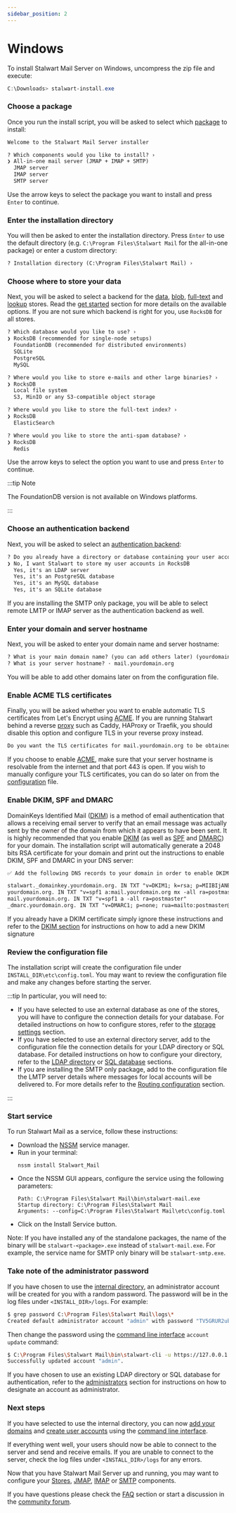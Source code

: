 ```yaml
---
sidebar_position: 2
---
```


# Windows

To install Stalwart Mail Server on Windows, uncompress the zip file and execute:

```powershell
C:\Downloads> stalwart-install.exe
```

### Choose a package

Once you run the install script, you will be asked to select which [package](/docs/get-started#choosing-a-package) to install:

```txt
Welcome to the Stalwart Mail Server installer

? Which components would you like to install? ›
❯ All-in-one mail server (JMAP + IMAP + SMTP)
  JMAP server
  IMAP server
  SMTP server
```

Use the arrow keys to select the package you want to install and press `Enter` to continue.

### Enter the installation directory

You will then be asked to enter the installation directory. Press `Enter` to use the default directory (e.g. `C:\Program Files\Stalwart Mail` for the all-in-one package) or enter a custom directory:

```txt
? Installation directory (C:\Program Files\Stalwart Mail) › 
```

### Choose where to store your data

Next, you will be asked to select a backend for the [data](/docs/storage/data), [blob](/docs/storage/blob), [full-text](/docs/storage/fts) and [lookup](/docs/storage/lookup) stores. Read the [get started](/docs/get-started#choosing-storage-backends) section for more details on the available options. If you are not sure which backend is right for you, use `RocksDB` for all stores.

```txt
? Which database would you like to use? ›
❯ RocksDB (recommended for single-node setups)
  FoundationDB (recommended for distributed environments)
  SQLite
  PostgreSQL
  MySQL

? Where would you like to store e-mails and other large binaries? ›
❯ RocksDB
  Local file system
  S3, MinIO or any S3-compatible object storage

? Where would you like to store the full-text index? ›
❯ RocksDB
  ElasticSearch

? Where would you like to store the anti-spam database? ›
❯ RocksDB
  Redis
```

Use the arrow keys to select the option you want to use and press `Enter` to continue.

:::tip Note

The FoundationDB version is not available on Windows platforms.

:::

### Choose an authentication backend

Next, you will be asked to select an [authentication backend](/docs/get-started#supported-authentication-backends):

```txt
? Do you already have a directory or database containing your user accounts? ›
❯ No, I want Stalwart to store my user accounts in RocksDB
  Yes, it's an LDAP server
  Yes, it's an PostgreSQL database
  Yes, it's an MySQL database
  Yes, it's an SQLite database
```

If you are installing the SMTP only package, you will be able to select remote LMTP or IMAP server as the authentication backend as well.

### Enter your domain and server hostname

Next, you will be asked to enter your domain name and server hostname:

```txt
? What is your main domain name? (you can add others later) (yourdomain.org) ›
? What is your server hostname? · mail.yourdomain.org
```

You will be able to add other domains later on from the configuration file.

### Enable ACME TLS certificates

Finally, you will be asked whether you want to enable automatic TLS certificates from Let's Encrypt using [ACME](/docs/server/tls/acme). If you are running Stalwart behind a reverse [proxy](/docs/server/proxy) such as Caddy, HAProxy or Traefik, you should disable this option and configure TLS in your reverse proxy instead.

```txt
Do you want the TLS certificates for mail.yourdomain.org to be obtained automatically from Let's Encrypt using ACME? [Y/n] 
```

If you choose to enable [ACME](/docs/server/tls/acme), make sure that your server hostname is resolvable from the internet and that port 443 is open. If you wish to manually configure your TLS certificates, you can do so later on from the [configuration](/docs/server/tls/certificates) file.

### Enable DKIM, SPF and DMARC

DomainKeys Identified Mail ([DKIM](/docs/smtp/authentication/dkim/overview)) is a method of email authentication that allows a receiving email server to verify that an email message was actually sent by the owner of the domain from which it appears to have been sent. It is highly recommended that you enable [DKIM](/docs/smtp/authentication/dkim/overview) (as well as [SPF](/docs/smtp/authentication/spf) and [DMARC](/docs/smtp/authentication/dmarc)) for your domain. The installation script will automatically generate a 2048 bits RSA certificate for your domain and print out the instructions to enable DKIM, SPF and DMARC in your DNS server:

```txt
✅ Add the following DNS records to your domain in order to enable DKIM, SPF and DMARC:

stalwart._domainkey.yourdomain.org. IN TXT "v=DKIM1; k=rsa; p=MIIBIjANBgkqhkiG9w0BAQEFAAOCAQ8AMIIBCgKCAQEA0esfx6olNOH0d+AO8lcOST2H/sbJ04OCDOAq0oFmGXISj8HB8DUWzqUIIfWV7GzXZq/y/4dQHcxRXN3lNGSCSG8r7H+S57nqFEjvpFeGhYdqFaXXuD6StUgHgR/Oh1P6nO4NmCvO2jgQaRvZALw7PTkf4X9wnLR+Q9I1L8fu5BuclpuoE8cBJzT+oWwvHWDbIBn4DRVNCi1sa1YWhevKgw6OCsmGIUDbAKApX4fA3O80WjF0jF0CpijAI6jibmO5Ajs6zJDlzaumnprfyz4XHIqVTBL3P2z5xA7skQjK1L8vB2ZGYWrXHiwpR5ZQ5nM8AWM5lyp2zwVxhpxFRokxkQIDAQAB"
yourdomain.org. IN TXT "v=spf1 a:mail.yourdomain.org mx -all ra=postmaster"
mail.yourdomain.org. IN TXT "v=spf1 a -all ra=postmaster"
_dmarc.yourdomain.org. IN TXT "v=DMARC1; p=none; rua=mailto:postmaster@yourdomain.org; ruf=mailto:postmaster@yourdomain.org"
```

If you already have a DKIM certificate simply ignore these instructions and refer to the [DKIM section](/docs/smtp/authentication/dkim/overview) for instructions on how to add a new DKIM signature

### Review the configuration file

The installation script will create the configuration file under `INSTALL_DIR\etc\config.toml`. You may want to review the configuration file and make any changes before starting the server.

:::tip In particular, you will need to:

- If you have selected to use an external database as one of the stores, you will have to configure the connection details for your database. For detailed instructions on how to configure stores, refer to the [storage settings](/docs/storage/overview) section.
- If you have selected to use an external directory server, add to the configuration file the connection details for your LDAP directory or SQL database. For detailed instructions on how to configure your directory, refer to the [LDAP directory](/docs/directory/types/ldap) or [SQL database](/docs/directory/types/sql) sections.
- If you are installing the SMTP only package, add to the configuration file the LMTP server details where messages for local accounts will be delivered to. For more details refer to the [Routing configuration](/docs/smtp/outbound/routing) section.

:::

### Start service

To run Stalwart Mail as a service, follow these instructions:

- Download the [NSSM](http://nssm.cc/download) service manager.
- Run in your terminal:
  ```
  nssm install Stalwart_Mail
  ```
- Once the NSSM GUI appears, configure the service using the following parameters:
  ```
  Path: C:\Program Files\Stalwart Mail\bin\stalwart-mail.exe
  Startup directory: C:\Program Files\Stalwart Mail
  Arguments: --config=C:\Program Files\Stalwart Mail\etc\config.toml
  ```
- Click on the Install Service button.

Note: If you have installed any of the standalone packages, the name of the binary will be `stalwart-<package>.exe` instead of `stalwart-mail.exe`. For example, the service name for SMTP only binary will be `stalwart-smtp.exe`.

### Take note of the administrator password

If you have chosen to use the [internal directory](/docs/directory/types/internal), an administrator account will be created for you with a random password. The password will be in the log files under `<INSTALL_DIR>/logs`. For example:

```bash
$ grep password C:\Program Files\Stalwart Mail\logs\*
Created default administrator account "admin" with password "TV5GRUR2ub5b".
```

Then change the password using the [command line interface](/docs/management/overview) `account update` command:

```bash
$ C:\Program Files\Stalwart Mail\bin\stalwart-cli -u https://127.0.0.1:8080 -c admin:TV5GRUR2ub5b account update admin -p my_new_password
Successfully updated account "admin".
```

If you have chosen to use an existing LDAP directory or SQL database for authentication, refer to the [administrators](/docs/directory/users#administrators) section for instructions on how to designate an account as administrator.

### Next steps

If you have selected to use the internal directory, you can now [add your domains](/docs/management/directory/domains) and [create user accounts](/docs/management/directory/accounts) using the [command line interface](/docs/management/overview).

If everything went well, your users should now be able to connect to the server and send and receive emails. If you are unable to connect to the server, check the log files under `<INSTALL_DIR>/logs` for any errors.

Now that you have Stalwart Mail Server up and running, you may want to configure your [Stores](/docs/storage/overview), [JMAP](/docs/jmap/overview), [IMAP](/docs/imap/overview) or [SMTP](/docs/smtp/overview) components.

If you have questions please check the [FAQ](/docs/faq) section or start a discussion in the [community forum](https://github.com/stalwartlabs/mail-server/discussions).
